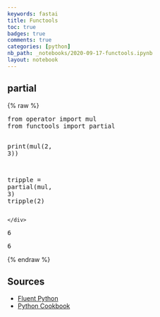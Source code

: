 ```yaml
---
keywords: fastai
title: Functools
toc: true
badges: true
comments: true
categories: [python]
nb_path: _notebooks/2020-09-17-functools.ipynb
layout: notebook
---
```


<!--
#################################################
### THIS FILE WAS AUTOGENERATED! DO NOT EDIT! ###
#################################################
# file to edit: _notebooks/2020-09-17-functools.ipynb
-->

<div class="container" id="notebook-container">
        
<div class="cell border-box-sizing text_cell rendered"><div class="inner_cell">
<div class="text_cell_render border-box-sizing rendered_html">
<h2 id="partial">partial<a class="anchor-link" href="#partial"> </a></h2>
</div>
</div>
</div>
    {% raw %}
    
<div class="cell border-box-sizing code_cell rendered">
<div class="input">

<div class="inner_cell">
    <div class="input_area">
<div class=" highlight hl-ipython3"><pre><span></span><span class="kn">from</span> <span class="nn">operator</span> <span class="kn">import</span> <span class="n">mul</span>
<span class="kn">from</span> <span class="nn">functools</span> <span class="kn">import</span> <span class="n">partial</span>

<span class="nb">print</span><span class="p">(</span><span class="n">mul</span><span class="p">(</span><span class="mi">2</span><span class="p">,</span> <span class="mi">3</span><span class="p">))</span>

<span class="n">tripple</span> <span class="o">=</span> <span class="n">partial</span><span class="p">(</span><span class="n">mul</span><span class="p">,</span> <span class="mi">3</span><span class="p">)</span>
<span class="n">tripple</span><span class="p">(</span><span class="mi">2</span><span class="p">)</span>
</pre></div>

    </div>
</div>
</div>

<div class="output_wrapper">
<div class="output">

<div class="output_area">

<div class="output_subarea output_stream output_stdout output_text">
<pre>6
</pre>
</div>
</div>

<div class="output_area">



<div class="output_text output_subarea output_execute_result">
<pre>6</pre>
</div>

</div>

</div>
</div>

</div>
    {% endraw %}

<div class="cell border-box-sizing text_cell rendered"><div class="inner_cell">
<div class="text_cell_render border-box-sizing rendered_html">
<h2 id="Sources">Sources<a class="anchor-link" href="#Sources"> </a></h2><ul>
<li><a href="https://www.oreilly.com/library/view/fluent-python/9781491946237/">Fluent Python</a></li>
<li><a href="https://www.oreilly.com/library/view/python-cookbook-3rd/9781449357337/">Python Cookbook</a></li>
</ul>

</div>
</div>
</div>
</div>
 

